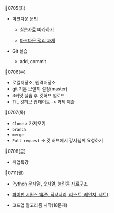 🍒0705(화)

- 마크다운 문법

  - [실습자료 따라하기](https://github.com/leejongeun2/TIL/blob/master/%EB%A7%88%ED%81%AC%EB%8B%A4%EC%9A%B4/markdown_practice_%EC%8B%A4%EC%8A%B5%EA%B3%BC%EC%A0%9C.md)

  - [마크다운 정리 과제](https://github.com/leejongeun2/TIL/blob/master/%EB%A7%88%ED%81%AC%EB%8B%A4%EC%9A%B4/%EB%A7%88%ED%81%AC%EB%8B%A4%EC%9A%B4%20%EC%A0%95%EB%A6%AC%20%EA%B3%BC%EC%A0%9C%20.md)

    

- Git 실습

  - add, commit 

🍒0706(수)

* 로컬저장소, 원격저장소
* git 기본 브랜치 설정(master)
* 3커밋 실습 후 깃허브 업로드
* TIL 깃허브 업데이트 -> 과제 제출

🍒0707(목)

* `Clone` > 가져오기
* `branch`
* `merge`
* `Pull request` => 깃 허브에서 강사님께 요청하기

🍒0708(금)

* 취업특강

🍒0711(월)

* [Python 문자열, 숫자열, 불린등 자료구조](https://github.com/leejongeun2/TIL/blob/master/0711_python_1.md)

* [파이썬 시퀀스(튜플, 딕셔너리, 리스트, 레인지, 세트)](https://github.com/leejongeun2/TIL/blob/master/0711_python_1.md)

* 코드업 알고리즘 시작(18문제)

  

  





